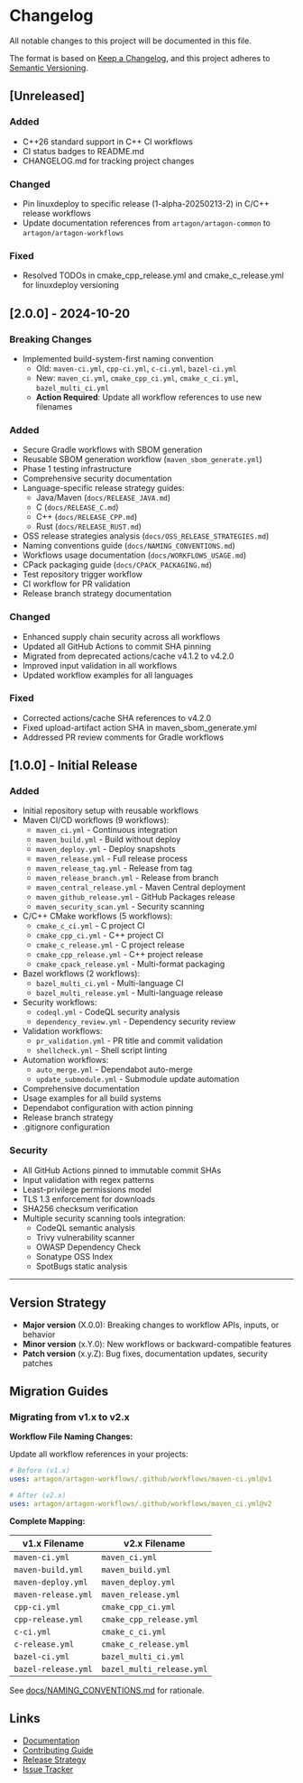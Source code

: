 # Changelog

All notable changes to this project will be documented in this file.

The format is based on [Keep a Changelog](https://keepachangelog.com/en/1.0.0/),
and this project adheres to [Semantic Versioning](https://semver.org/spec/v2.0.0.html).

## [Unreleased]

### Added
- C++26 standard support in C++ CI workflows
- CI status badges to README.md
- CHANGELOG.md for tracking project changes

### Changed
- Pin linuxdeploy to specific release (1-alpha-20250213-2) in C/C++ release workflows
- Update documentation references from `artagon/artagon-common` to `artagon/artagon-workflows`

### Fixed
- Resolved TODOs in cmake_cpp_release.yml and cmake_c_release.yml for linuxdeploy versioning

## [2.0.0] - 2024-10-20

### Breaking Changes
- Implemented build-system-first naming convention
  - Old: `maven-ci.yml`, `cpp-ci.yml`, `c-ci.yml`, `bazel-ci.yml`
  - New: `maven_ci.yml`, `cmake_cpp_ci.yml`, `cmake_c_ci.yml`, `bazel_multi_ci.yml`
  - **Action Required**: Update all workflow references to use new filenames

### Added
- Secure Gradle workflows with SBOM generation
- Reusable SBOM generation workflow (`maven_sbom_generate.yml`)
- Phase 1 testing infrastructure
- Comprehensive security documentation
- Language-specific release strategy guides:
  - Java/Maven (`docs/RELEASE_JAVA.md`)
  - C (`docs/RELEASE_C.md`)
  - C++ (`docs/RELEASE_CPP.md`)
  - Rust (`docs/RELEASE_RUST.md`)
- OSS release strategies analysis (`docs/OSS_RELEASE_STRATEGIES.md`)
- Naming conventions guide (`docs/NAMING_CONVENTIONS.md`)
- Workflows usage documentation (`docs/WORKFLOWS_USAGE.md`)
- CPack packaging guide (`docs/CPACK_PACKAGING.md`)
- Test repository trigger workflow
- CI workflow for PR validation
- Release branch strategy documentation

### Changed
- Enhanced supply chain security across all workflows
- Updated all GitHub Actions to commit SHA pinning
- Migrated from deprecated actions/cache v4.1.2 to v4.2.0
- Improved input validation in all workflows
- Updated workflow examples for all languages

### Fixed
- Corrected actions/cache SHA references to v4.2.0
- Fixed upload-artifact action SHA in maven_sbom_generate.yml
- Addressed PR review comments for Gradle workflows

## [1.0.0] - Initial Release

### Added
- Initial repository setup with reusable workflows
- Maven CI/CD workflows (9 workflows):
  - `maven_ci.yml` - Continuous integration
  - `maven_build.yml` - Build without deploy
  - `maven_deploy.yml` - Deploy snapshots
  - `maven_release.yml` - Full release process
  - `maven_release_tag.yml` - Release from tag
  - `maven_release_branch.yml` - Release from branch
  - `maven_central_release.yml` - Maven Central deployment
  - `maven_github_release.yml` - GitHub Packages release
  - `maven_security_scan.yml` - Security scanning
- C/C++ CMake workflows (5 workflows):
  - `cmake_c_ci.yml` - C project CI
  - `cmake_cpp_ci.yml` - C++ project CI
  - `cmake_c_release.yml` - C project release
  - `cmake_cpp_release.yml` - C++ project release
  - `cmake_cpack_release.yml` - Multi-format packaging
- Bazel workflows (2 workflows):
  - `bazel_multi_ci.yml` - Multi-language CI
  - `bazel_multi_release.yml` - Multi-language release
- Security workflows:
  - `codeql.yml` - CodeQL security analysis
  - `dependency_review.yml` - Dependency security review
- Validation workflows:
  - `pr_validation.yml` - PR title and commit validation
  - `shellcheck.yml` - Shell script linting
- Automation workflows:
  - `auto_merge.yml` - Dependabot auto-merge
  - `update_submodule.yml` - Submodule update automation
- Comprehensive documentation
- Usage examples for all build systems
- Dependabot configuration with action pinning
- Release branch strategy
- .gitignore configuration

### Security
- All GitHub Actions pinned to immutable commit SHAs
- Input validation with regex patterns
- Least-privilege permissions model
- TLS 1.3 enforcement for downloads
- SHA256 checksum verification
- Multiple security scanning tools integration:
  - CodeQL semantic analysis
  - Trivy vulnerability scanner
  - OWASP Dependency Check
  - Sonatype OSS Index
  - SpotBugs static analysis

---

## Version Strategy

- **Major version** (X.0.0): Breaking changes to workflow APIs, inputs, or behavior
- **Minor version** (x.Y.0): New workflows or backward-compatible features
- **Patch version** (x.y.Z): Bug fixes, documentation updates, security patches

## Migration Guides

### Migrating from v1.x to v2.x

**Workflow File Naming Changes:**

Update all workflow references in your projects:

```yaml
# Before (v1.x)
uses: artagon/artagon-workflows/.github/workflows/maven-ci.yml@v1

# After (v2.x)
uses: artagon/artagon-workflows/.github/workflows/maven_ci.yml@v2
```

**Complete Mapping:**

| v1.x Filename | v2.x Filename |
|---------------|---------------|
| `maven-ci.yml` | `maven_ci.yml` |
| `maven-build.yml` | `maven_build.yml` |
| `maven-deploy.yml` | `maven_deploy.yml` |
| `maven-release.yml` | `maven_release.yml` |
| `cpp-ci.yml` | `cmake_cpp_ci.yml` |
| `cpp-release.yml` | `cmake_cpp_release.yml` |
| `c-ci.yml` | `cmake_c_ci.yml` |
| `c-release.yml` | `cmake_c_release.yml` |
| `bazel-ci.yml` | `bazel_multi_ci.yml` |
| `bazel-release.yml` | `bazel_multi_release.yml` |

See [docs/NAMING_CONVENTIONS.md](docs/NAMING_CONVENTIONS.md) for rationale.

## Links

- [Documentation](https://github.com/artagon/artagon-workflows/tree/main/docs)
- [Contributing Guide](CONTRIBUTING.md)
- [Release Strategy](docs/RELEASE.md)
- [Issue Tracker](https://github.com/artagon/artagon-workflows/issues)
